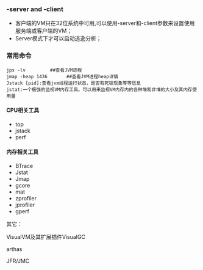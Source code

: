### -server and -client

* 客户端的VM只在32位系统中可用,可以使用-server和-client参数来设置使用服务端或客户端的VM；
* Server模式下才可以启动逃逸分析；

### 常用命令

```
jps -lv         ##查看JVM进程
jmap -heap 1436       ##查看JVM进程heap详情
Jstack [pid]:查看jvm线程运行状态，是否有死锁现象等等信息
jstat:一个极强的监视VM内存工具。可以用来监视VM内存内的各种堆和非堆的大小及其内存使用量
```

#### CPU相关工具

* top
* jstack
* perf

#### 内存相关工具

* BTrace
* Jstat
* Jmap
* gcore
* mat
* zprofiler
* jprofiler
* gperf

其它：

VisualVM及其扩展插件VisualGC

arthas

JFR/JMC

#### 



